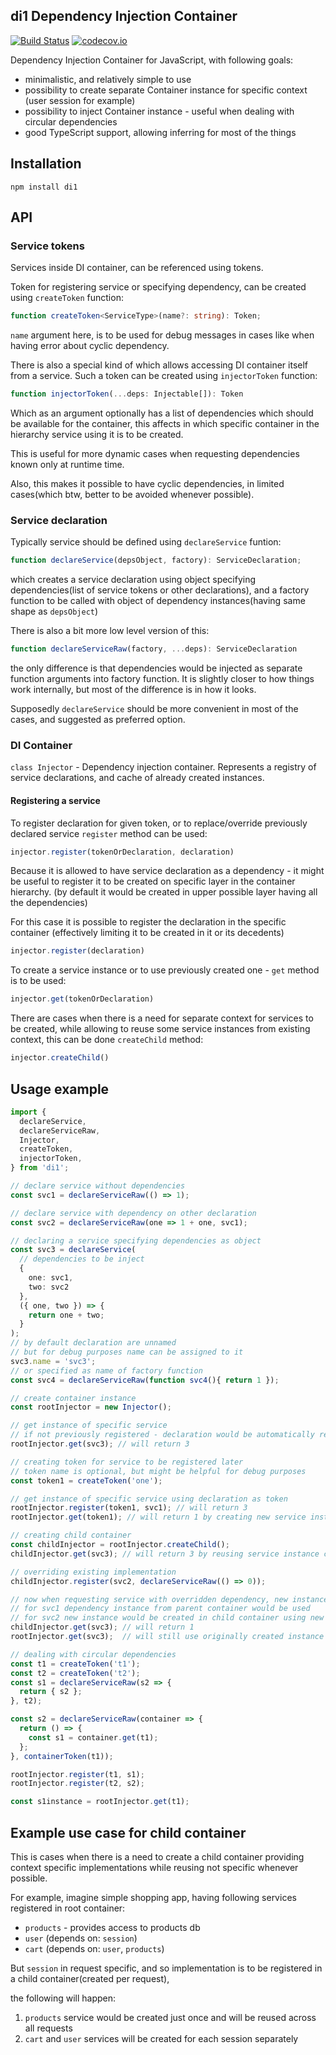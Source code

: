 ## di1 Dependency Injection Container 

[![Build Status](https://travis-ci.org/zxbodya/di1.svg)](https://travis-ci.org/zxbodya/di1)
[![codecov.io](https://codecov.io/github/zxbodya/di1/coverage.svg?branch=master)](https://codecov.io/github/zxbodya/di1?branch=master)

Dependency Injection Container for JavaScript, with following goals:

* minimalistic, and relatively simple to use
* possibility to create separate Container instance for specific context (user session for example)
* possibility to inject Container instance - useful when dealing with circular dependencies
* good TypeScript support, allowing inferring for most of the things 

## Installation 

`npm install di1`

## API

### Service tokens

Services inside DI container, can be referenced using tokens.

Token for registering service or specifying dependency, can be created using `createToken` function:  
```typescript
function createToken<ServiceType>(name?: string): Token;
```

`name` argument here, is to be used for debug messages in cases like when having error about cyclic dependency.

There is also a special kind of which allows accessing DI container itself from a service.
Such a token can be created using `injectorToken` function:
```typescript
function injectorToken(...deps: Injectable[]): Token
```

Which as an argument optionally has a list of dependencies which should be available for the container,
this affects in which specific container in the hierarchy service using it is to be created.

This is useful for more dynamic cases when requesting dependencies known only at runtime time.  

Also, this makes it possible to have cyclic dependencies, in limited cases(which btw, better to be avoided whenever possible). 

### Service declaration

Typically service should be defined using `declareService` funtion:

```typescript
function declareService(depsObject, factory): ServiceDeclaration;
```

which creates a service declaration using object specifying dependencies(list of service tokens or other declarations),
 and a factory function to be called with object of dependency instances(having same shape as `depsObject`)

There is also a bit more low level version of this:

```typescript
function declareServiceRaw(factory, ...deps): ServiceDeclaration
```

the only difference is that dependencies would be injected as separate function arguments into factory function.
It is slightly closer to how things work internally, but most of the difference is in how it looks.

Supposedly `declareService` should be more convenient in most of the cases, and suggested as preferred option.  

### DI Container

`class Injector` - Dependency injection container. Represents a registry of service declarations, and cache of already created instances. 

#### Registering a service

To register declaration for given token, or to replace/override previously declared service `register` method can be used:

```typescript
injector.register(tokenOrDeclaration, declaration)
```

Because it is allowed to have service declaration as a dependency - it might be useful to register it to be created on specific layer in the container hierarchy.
(by default it would be created in upper possible layer having all the dependencies) 

For this case it is possible to register the declaration in the specific container (effectively limiting it to be created in it or its decedents) 
```typescript
injector.register(declaration)
```

To create a service instance or to use previously created one - `get` method is to be used:  
```typescript
injector.get(tokenOrDeclaration)
```

There are cases when there is a need for separate context for services to be created,
while allowing to reuse some service instances from existing context, this can be done `createChild` method:

```typescript
injector.createChild()
```

## Usage example

```typescript
import {
  declareService,
  declareServiceRaw,
  Injector,
  createToken,
  injectorToken,
} from 'di1';

// declare service without dependencies
const svc1 = declareServiceRaw(() => 1);

// declare service with dependency on other declaration
const svc2 = declareServiceRaw(one => 1 + one, svc1);

// declaring a service specifying dependencies as object
const svc3 = declareService(
  // dependencies to be inject
  { 
    one: svc1,
    two: svc2
  },
  ({ one, two }) => {
    return one + two;
  }
);
// by default declaration are unnamed
// but for debug purposes name can be assigned to it
svc3.name = 'svc3';
// or specified as name of factory function
const svc4 = declareServiceRaw(function svc4(){ return 1 });

// create container instance
const rootInjector = new Injector();

// get instance of specific service
// if not previously registered - declaration would be automatically registered at root container
rootInjector.get(svc3); // will return 3

// creating token for service to be registered later
// token name is optional, but might be helpful for debug purposes
const token1 = createToken('one');

// get instance of specific service using declaration as token
rootInjector.register(token1, svc1); // will return 3
rootInjector.get(token1); // will return 1 by creating new service instance using declaration svc1

// creating child container
const childInjector = rootInjector.createChild();
childInjector.get(svc3); // will return 3 by reusing service instance created previously in parent container

// overriding existing implementation
childInjector.register(svc2, declareServiceRaw(() => 0));

// now when requesting service with overridden dependency, new instance would be created in child container
// for svc1 dependency instance from parent container would be used
// for svc2 new instance would be created in child container using new declaration
childInjector.get(svc3); // will return 1
rootInjector.get(svc3);  // will still use originally created instance (will return 3)

// dealing with circular dependencies
const t1 = createToken('t1');
const t2 = createToken('t2');
const s1 = declareServiceRaw(s2 => {
  return { s2 };
}, t2);

const s2 = declareServiceRaw(container => {
  return () => {
    const s1 = container.get(t1);
  };
}, containerToken(t1));

rootInjector.register(t1, s1);
rootInjector.register(t2, s2);

const s1instance = rootInjector.get(t1);
```

## Example use case for child container

This is cases when there is a need to create a child container providing context specific implementations
while reusing not specific whenever possible.

For example, imagine simple shopping app, having following services registered in root container: 

- `products` - provides access to products db 
- `user` (depends on: `session`)
- `cart` (depends on: `user`, `products`)

But `session` in request specific, and so implementation is to be registered in a child container(created per request),

the following will happen:

1. `products` service would be created just once and will be reused across all requests
2. `cart` and `user` services will be created for each session separately
